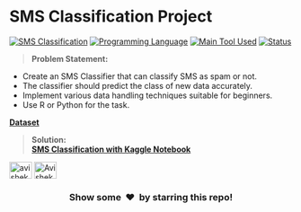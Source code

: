 # SMS Classification Project

[![SMS Classification](https://img.shields.io/badge/SMS%20Classification-Level%20Intermediate-orange.svg?&style=for-the-badge&logo=TheSparksFoundation&logoColor=blue)](https://github.com/Kushal997-das/Project-Guidance/blob/main/Machine%20Learning%20and%20Data%20Science/Intermediate/SMS%20Classification)
[![Programming Language](https://img.shields.io/badge/Programming_Language-Python-blue.svg)](https://www.python.org/)
[![Main Tool Used](https://img.shields.io/badge/Main_Tool_Used-Jupyter_Notebook-orange.svg)](https://jupyter.org/)
[![Status](https://img.shields.io/badge/Status-Complete-green.svg)](https://github.com/Kushal997-das/Project-Guidance/blob/main/Machine%20Learning%20and%20Data%20Science/Intermediate/SMS%20Classification)

> **Problem Statement:**
- Create an SMS Classifier that can classify SMS as spam or not.
- The classifier should predict the class of new data accurately.
- Implement various data handling techniques suitable for beginners.
- Use R or Python for the task.

**[Dataset](https://github.com/Kushal997-das/Project-Guidance/blob/main/Machine%20Learning%20and%20Data%20Science/Intermediate/SMS%20Classification/spam.csv)**

> **Solution:**  
[**SMS Classification with Kaggle Notebook**](https://github.com/Kushal997-das/Project-Guidance/blob/main/Machine%20Learning%20and%20Data%20Science/Intermediate/SMS%20Classification/SMS%20Classification/.ipynb)

<a href="https://linkedin.com/in/avishek rauniyar" target="blank"><img align="center" src="https://raw.githubusercontent.com/rahuldkjain/github-profile-readme-generator/master/src/images/icons/Social/linked-in-alt.svg" alt="avishek rauniyar" height="30" width="40" /></a>
<a href="https://github.com/Avishek8136" target="_blank"><img align="center" src="https://raw.githubusercontent.com/rahuldkjain/github-profile-readme-generator/master/src/images/icons/Social/github.svg" alt="Avishek8136" height="30" width="40" /></a>

<h3 align="center">Show some &nbsp;❤️&nbsp; by starring this repo!</h3>

